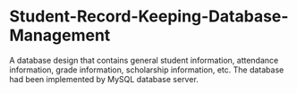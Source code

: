# Student-Record-Keeping-Database-Management
A database design that contains general student information, attendance information, grade information, scholarship information, etc. The database had been implemented by MySQL database server.
